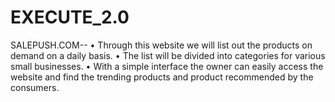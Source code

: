 # EXECUTE_2.0
 SALEPUSH.COM--
 • Through this website we will list out the products on demand on a daily basis. 
 • The list will be divided into categories for various small businesses. 
 • With a simple interface the owner can easily access the website and find the trending products and product recommended by the consumers. 
